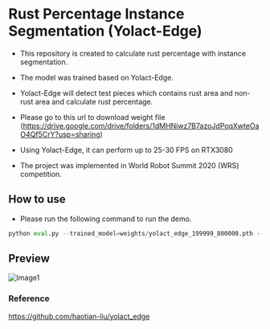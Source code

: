 # Rust Percentage Instance Segmentation (Yolact-Edge)

- This repository is created to calculate rust percentage with instance segmentation.

- The model was trained based on Yolact-Edge.

- Yolact-Edge will detect test pieces which contains rust area and non-rust area and calculate rust percentage.

- Please go to this url to download weight file (https://drive.google.com/drive/folders/1dMHNiwz7B7azoJdPoqXwteOaO4Qf5CrY?usp=sharing)

- Using Yolact-Edge, it can perform up to 25-30 FPS on RTX3080

- The project was implemented in World Robot Summit 2020 (WRS) competition.

## How to use

- Please run the following command to run the demo.

```python
python eval.py --trained_model=weights/yolact_edge_199999_800000.pth --score_threshold=0.3 --top_k=100 --video_multiframe=2 --trt_batch_size 2 --video=rust.mp4 --disable_tensorrt
```

## Preview

![Image1](https://raw.githubusercontent.com/chunmusic/Rust_Percentage_Segmentation_Yolact-Edge/master/output.gif)

### Reference

https://github.com/haotian-liu/yolact_edge
